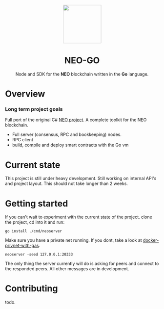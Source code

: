 <p align="center">
  <img
  src="http://files.coinmarketcap.com.s3-website-us-east-1.amazonaws.com/static/img/coins/200x200/neo.png"
    width="125px;">
</p>

<h1 align="center">NEO-GO</h1>

<p align="center">
    Node and SDK for the <b>NEO</b> blockchain written in the <b>Go</b> language.
</p>

# Overview
### Long term project goals
Full port of the original C# [NEO project](https://github.com/neo-project). A complete toolkit for the NEO blockchain.

- Full server (consensus, RPC and bookkeeping) nodes.
- RPC client
- build, compile and deploy smart contracts with the Go vm

# Current state
This project is still under heavy development. Still working on internal API's and project layout. This should not take longer than 2 weeks. 

# Getting started 
If you can't wait to experiment with the current state of the project. clone the project, cd into it and run:

`go install ./cmd/neoserver`

Make sure you have a private net running. If you dont, take a look at [docker-privnet-with-gas](https://hub.docker.com/r/metachris/neo-privnet-with-gas/).

`neoserver -seed 127.0.0.1:20333`

The only thing the server currently will do is asking for peers and connect to the responded peers. All other messages are in development.

# Contributing
todo.

